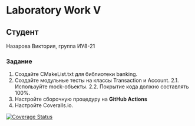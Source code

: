 # Laboratory Work V

## Студент
Назарова Виктория, группа ИУ8-21

### Задание
1. Создайте CMakeList.txt для библиотеки banking.
2. Создайте модульные тесты на классы Transaction и Account.
2.1. Используйте mock-объекты.
2.2. Покрытие кода должно составлять 100%.
3. Настройте сборочную процедуру на **GitHub Actions**
4. Настройте Coveralls.io.

[![Coverage Status](https://coveralls.io/repos/github/nviktoriya/lab05/badge.svg?branch=main)](https://coveralls.io/github/nviktoriya/lab05?branch=main)
